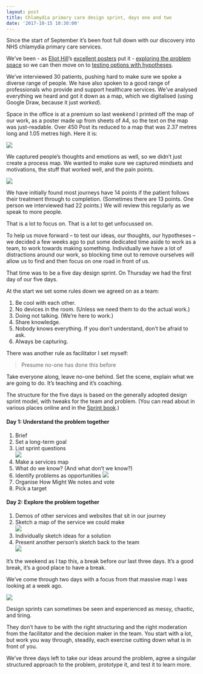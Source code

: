 ```yaml
---
layout: post
title: Chlamydia primary care design sprint, days one and two
date: '2017-10-15 10:30:00'
---
```

Since the start of September it’s been foot full down with our discovery into NHS chlamydia primary care services.

We’ve been - as [Eliot Hill](https://twitter.com/eliothill)’s [excellent posters](https://github.com/eliothill/service-design-posters) put it - [exploring the problem space](https://github.com/eliothill/service-design-posters/blob/master/Discovery.jpg) so we can then move on to [testing options with hypotheses](https://github.com/eliothill/service-design-posters/blob/master/Alpha.jpg).

We’ve interviewed 30 patients, pushing hard to make sure we spoke a diverse range of people. We have also spoken to a good range of professionals who provide and support healthcare services. We’ve analysed everything we heard and got it down as a map, which we digitalised (using Google Draw, because it just _worked_).

Space in the office is at a premium so last weekend I printed off the map of our work, as a poster made up from sheets of A4, so the text on the map was just-readable. Over 450 Post its reduced to a map that was 2.37 metres long and 1.05 metres high. Here it is:

![](/assets/chlamydia-em-for-scale.jpg)

We captured people’s thoughts and emotions as well, so we didn’t just create a process map. We wanted to make sure we captured mindsets and motivations, the stuff that worked well, and the pain points.

![](/assets/chlamydia-steps.jpg)

We have initially found most journeys have 14 points if the patient follows their treatment through to completion. (Sometimes there are 13 points. One person we interviewed had 22 points.) We will review this regularly as we speak to more people.

That is a lot to focus on. That is a lot to get unfocussed on.

To help us move forward – to test our ideas, our thoughts, our hypotheses – we decided a few weeks ago to put some dedicated time aside to work as a team, to work towards making something. Individually we have a lot of distractions around our work, so blocking time out to remove ourselves will allow us to find and then focus on one road in front of us.

That time was to be a five day design sprint. On Thursday we had the first day of our five days.

At the start we set some rules down we agreed on as a team:

1. Be cool with each other.
2. No devices in the room. (Unless we need them to do the actual work.)
3. Doing not talking. (We’re here to work.)
4. Share knowledge.
5. Nobody knows everything. If you don’t understand, don’t be afraid to ask.
6. Always be capturing.

There was another rule as facilitator I set myself:

> Presume no-one has done this before

Take everyone along, leave no-one behind. Set the scene, explain what we are going to do. It’s teaching and it’s coaching.

The structure for the five days is based on the generally adopted design sprint model, with tweaks for the team and problem. (You can read about in various places online and in the [Sprint book](https://www.amazon.co.uk/Sprint-Solve-Problems-Test-Ideas/dp/150112174X).)

#### Day 1: Understand the problem together

1. Brief
2. Set a long-term goal
3. List sprint questions  
![](/assets/chlamydia-why-doing-this.jpg)
4. Make a services map
5. What do we know? (And what don’t we know?)
6. Identify problems as opportunities
![](/assets/chlamydia-opportunities.jpg)
7. Organise How Might We notes and vote
8. Pick a target

#### Day 2: Explore the problem together

1. Demos of other services and websites that sit in our journey
2. Sketch a map of the service we could make  
![](/assets/chlamydia-map.jpg)
3. Individually sketch ideas for a solution
4. Present another person’s sketch back to the team  
![](/assets/chlamydia-sketches.jpg)

It’s the weekend as I tap this, a break before our last three days. It’s a good break, it’s a good place to have a break.

We’ve come through two days with a focus from that massive map I was looking at a week ago.

![](/assets/chlamydia-focus.jpg)

Design sprints can sometimes be seen and experienced as messy, chaotic, and tiring.

They don’t have to be with the right structuring and the right moderation from the facilitator and the decision maker in the team. You start with a lot, but work you way through, steadily, each exercise cutting down what is in front of you.

We’ve three days left to take our ideas around the problem, agree a singular structured approach to the problem, prototype it, and test it to learn more.
